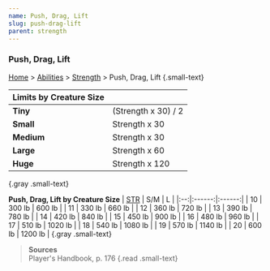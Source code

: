 ```yaml
---
name: Push, Drag, Lift
slug: push-drag-lift
parent: strength
---
```

### Push, Drag, Lift
[Home](dm-operations-center) > [Abilities](abilities) > [Strength](strength) > Push, Drag, Lift {.small-text}

| Limits by Creature Size ||
|:-----------|:--------------------|
| **Tiny**   | (Strength x 30) / 2 |
| **Small**  | Strength x 30 |
| **Medium** | Strength x 30 |
| **Large**  | Strength x 60 |
| **Huge**   | Strength x 120 |
{.gray .small-text}

**Push, Drag, Lift by Creature Size**
|  [STR](strength) |   S/M  |    L   |
|:--:|:------:|:------:|
| 10 | 300 lb | 600 lb |
| 11 | 330 lb | 660 lb |
| 12 | 360 lb | 720 lb |
| 13 | 390 lb | 780 lb |
| 14 | 420 lb | 840 lb |
| 15 | 450 lb | 900 lb |
| 16 | 480 lb | 960 lb |
| 17 | 510 lb | 1020 lb |
| 18 | 540 lb | 1080 lb |
| 19 | 570 lb | 1140 lb |
| 20 | 600 lb | 1200 lb |
{.gray .small-text}

> **Sources** <br/>
> Player's Handbook, p. 176
{.read .small-text}


